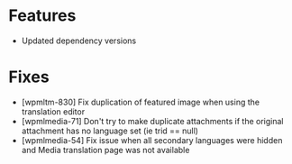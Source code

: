 # Features
* Updated dependency versions

# Fixes
* [wpmltm-830] Fix duplication of featured image when using the translation editor
* [wpmlmedia-71] Don't try to make duplicate attachments if the original attachment has no language set (ie trid == null)
* [wpmlmedia-54] Fix issue when all secondary languages were hidden and Media translation page was not available